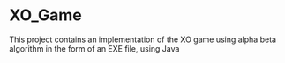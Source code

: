 # XO_Game
This project contains an implementation of the XO game using alpha beta algorithm in the form of an EXE file,
using Java
